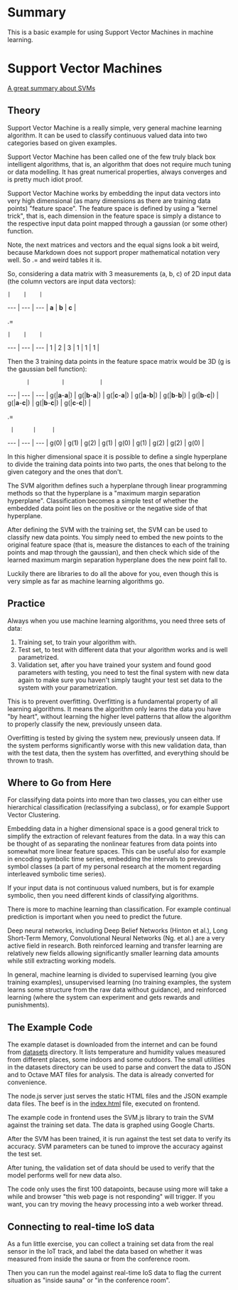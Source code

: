 # Summary
This is a basic example for using Support Vector Machines in machine learning.

# Support Vector Machines

[A great summary about SVMs](http://pages.cs.wisc.edu/~jerryzhu/cs540/handouts/hearst98-SVMtutorial.pdf)

## Theory

Support Vector Machine is a really simple, very general machine learning algorithm. It can be used to
classify continuous valued data into two categories based on given examples.

Support Vector Machine has been called one
of the few truly black box intelligent algorithms, that is, an algorithm that does not require much tuning
or data modelling. It has great numerical properties, always converges and is pretty much idiot proof.

Support Vector Machine works by embedding the input data vectors into very high dimensional (as many dimensions
as there are training data points) "feature space".
The feature space is defined by using a "kernel trick", that is, each dimension in the feature space is
simply a distance to the respective input data point mapped through a gaussian (or some other) function.

Note, the next matrices and vectors and the equal signs look a bit weird, because Markdown does
not support proper mathematical notation very well. So .= and weird tables it is.

So, considering a data matrix with 3 measurements (a, b, c) of 2D input data (the column vectors are input data vectors):

    |    |    |
--- | --- | --- |
 **a**  |  **b**  |  **c**  |

 .=

    |    |    |
--- | --- | --- |
 1  |  2  |  3  |
 1  |  1  |  1  |

Then the 3 training data points in the feature space matrix would be 3D (g is the gaussian bell function):

          |          |           |
   ---     |    ---     |    ---     |
g(\|**a**-**a**\|) | g(\|**b**-**a**\|) | g(\|**c**-**a**\|) |
g(\|**a**-**b**\|) | g(\|**b**-**b**\|) | g(\|**b**-**c**\|) |
g(\|**a**-**c**\|) | g(\|**b**-**c**\|) | g(\|**c**-**c**\|) |

 .=

     |      |     |
 --- |  --- |  ---  |
g(0) | g(1) |  g(2) |
g(1) | g(0) |  g(1) |
g(2) | g(2) |  g(0) |

In this higher dimensional space it is possible to define a single hyperplane to divide the training data points
into two parts, the ones that belong to the given category and the ones that don't.

The SVM algorithm defines such a hyperplane through linear programming methods so that the hyperplane is a "maximum margin
separation hyperplane". Classification becomes a simple test of whether the embedded data point lies on the positive
or the negative side of that hyperplane.

After defining the SVM with the training set, the SVM can be used to classify new data points. You simply need to
embed the new points to the original feature space (that is, measure the distances to each of the training points and
map through the gaussian), and then check which side of the learned maximum margin separation hyperplane does the new point
fall to.

Luckily there are libraries to do all the above for you, even though this is very simple as far as machine learning
algorithms go.

## Practice

Always when you use machine learning algorithms, you need three sets of data:

 1. Training set, to train your algorithm with.
 2. Test set, to test with different data that your algorithm works and is well parametrized.
 3. Validation set, after you have trained your system and found good parameters with testing, you need to test
    the final system with new data again to make sure you haven't simply taught your test set data to the system
    with your parametrization.

This is to prevent overfitting. Overfitting is a fundamental property of all learning algorithms. It means the
algorithm only learns the data you have "by heart", without learning the higher level patterns that allow the algorithm to
properly classify the new, previously unseen data.

Overfitting is tested by giving the system new, previously unseen data. If the system performs significantly worse
with this new validation data, than with the test data, then the system has overfitted, and everything should be thrown
to trash.

## Where to Go from Here

For classifying data points into more than two classes, you can either use hierarchical classification (reclassifying a subclass), or for example Support Vector Clustering.

Embedding data in a higher dimensional space is a good general trick to simplify the extraction of relevant features
from the data. In a way this can be thought of as separating the nonlinear features from data points into somewhat
more linear feature spaces. This can be useful also for example in encoding symbolic time series, embedding the intervals
to previous symbol classes (a part of my personal research at the moment regarding interleaved symbolic time series).

If your input data is not continuous valued numbers, but is for example symbolic, then you need different kinds of
classifying algorithms.

There is more to machine learning than classification. For example continual prediction is important when you need to
predict the future.

Deep neural networks, including Deep Belief Networks (Hinton et al.), Long Short-Term Memory, Convolutional Neural Networks (Ng. et al.) are a very active field in research. Both reinforced learning and
transfer learning are relatively new fields allowing significantly smaller learning data amounts while still
extracting working models.

In general, machine learning is divided to supervised learning (you give training examples), unsupervised learning
(no training examples, the system learns some structure from the raw data without guidance), and reinforced learning (where the system can experiment and gets rewards and punishments).

## The Example Code

The example dataset is downloaded from the internet and can be found from
[datasets](./datasets) directory. It lists temperature and humidity values measured
from different places, some indoors and some outdoors. The small
utilities in the datasets directory can be used to parse and convert
the data to JSON and to Octave MAT files for analysis. The data is already
converted for convenience.

The node.js server just serves the static HTML files and the JSON
example data files. The beef is in the [index.html](./public/index.html) file, executed on frontend.

The example code in frontend uses the SVM.js library to train the SVM
against the training set data. The data is graphed using Google Charts.

After the SVM has been trained, it is run against the test set data to
verify its accuracy. SVM parameters can be tuned to improve the accuracy
against the test set.

After tuning, the validation set of data should be used to verify that
the model performs well for new data also.

The code only uses the first 100 datapoints, because using more will
take a while and browser "this web page is not responding" will trigger.
If you want, you can try moving the heavy processing into a web worker thread.

## Connecting to real-time IoS data

As a fun little exercise, you can collect a training set data from the real sensor in the IoT track,
and label the data based on whether it was measured from inside the sauna
or from the conference room.

Then you can run the model against real-time IoS data to flag the current
situation as "inside sauna" or "in the conference room".
